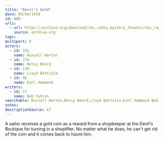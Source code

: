 ```yaml
---
title: "Devil's Gold"
date: 09/04/1978
id: 888
urls: 
  - url: https://archive.org/download/cbs_radio_mystery_theater/cbs_radio_mystery_theater-0851-0900.zip/cbs_radio_mystery_theater-0851-0900%2Fcbsrmt_0888_devils_gold.mp3
    source: archive-org
tags: 
multipart: 0
actors:  
  - id: 151
    name: Russell Horton  
  - id: 274
    name: Betsy Beard  
  - id: 126
    name: Lloyd Battista  
  - id: 95
    name: Earl Hammond
writers:  
  - id: 77
    name: Bob Juhren
searchable: Russell Horton,Betsy Beard,Lloyd Battista,Earl Hammond Bob Juhren
notes: 
descriptionSource: kf
---
```

A sailor receives a gold coin as a reward from a shopkeeper at the Devil's Boutique for turning in a shoplifter. No matter what he does, he can't get rid of the coin and it comes back to haunt him.